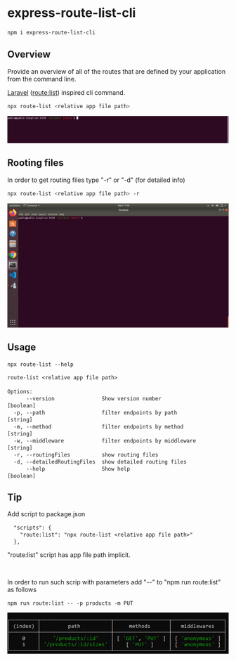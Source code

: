 # express-route-list-cli

```sh
npm i express-route-list-cli
```
## Overview

<p> Provide an overview of all of the routes that are defined by your application from the command line.<p>

<p>
  <a href="https://laravel.com">Laravel</a> (<a href="https://laravel.com/docs/routing#the-route-list">route:list</a>) inspired cli command.
</p>

```sh
npx route-list <relative app file path>
```

<p align='center'>
    <img src='./route-list.gif'>
</p>

## Rooting files

<p> In order to get routing files type "-r" or "-d" (for detailed info)<p>

```sh
npx route-list <relative app file path> -r
```

<p align='center'>
    <img src='./rooting_files.gif'>
</p>

## Usage

```
npx route-list --help
```
```
route-list <relative app file path>

Options:
      --version               Show version number                      [boolean]
  -p, --path                  filter endpoints by path                  [string]
  -m, --method                filter endpoints by method                [string]
  -w, --middleware            filter endpoints by middleware            [string]
  -r, --routingFiles          show routing files
  -d, --detailedRoutingFiles  show detailed routing files
      --help                  Show help                                [boolean]
```

## Tip

Add script to package.json

```
  "scripts": {
    "route:list": "npx route-list <relative app file path>"
  },
```

<p>"route:list" script has app file path implicit.</p>
<br>
<p>In order to run such scrip with parameters add "--" to "npm run route:list" as follows</p>

```
npm run route:list -- -p products -m PUT
```
<img src='./route-list_2.gif'>
